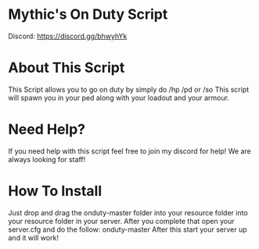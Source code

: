 # Mythic's On Duty Script
Discord: https://discord.gg/bhwyhYk

# About This Script
This Script allows you to go on duty by simply do /hp /pd or /so This script will spawn you in your ped along with your loadout and your armour.


# Need Help?

If you need help with this script feel free to join my discord for help! We are always looking for staff!

# How To Install

Just drop and drag the onduty-master folder into your resource folder into your resource folder in your server.
After you complete that open your server.cfg and do the follow: onduty-master
After this start your server up and it will work!
